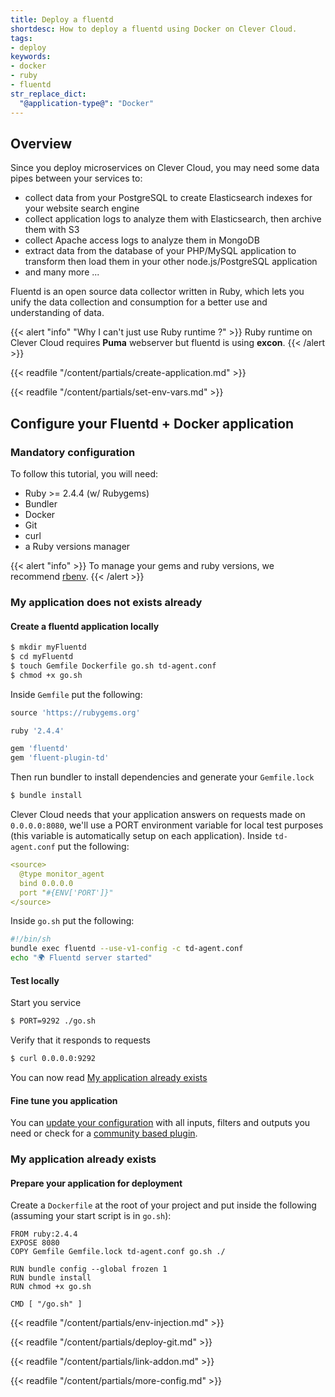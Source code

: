 ```yaml
---
title: Deploy a fluentd
shortdesc: How to deploy a fluentd using Docker on Clever Cloud.
tags:
- deploy
keywords:
- docker
- ruby
- fluentd
str_replace_dict:
  "@application-type@": "Docker"
---
```


## Overview

Since you deploy microservices on Clever Cloud, you may need some data pipes between your services to:

* collect data from your PostgreSQL to create Elasticsearch indexes for your website search engine
* collect application logs to analyze them with Elasticsearch, then archive them with S3
* collect Apache access logs to analyze them in MongoDB
* extract data from the database of your PHP/MySQL application to transform then load them in your other node.js/PostgreSQL application
* and many more ...

Fluentd is an open source data collector written in Ruby, which lets you unify the data collection and consumption for a better use and understanding of data.

{{< alert "info" "Why I can't just use Ruby runtime ?" >}}
  Ruby runtime on Clever Cloud requires **Puma** webserver but fluentd is using **excon**.
{{< /alert >}}

{{< readfile "/content/partials/create-application.md" >}}

{{< readfile "/content/partials/set-env-vars.md" >}}

## Configure your Fluentd + Docker application
### Mandatory configuration

To follow this tutorial, you will need:

* Ruby >= 2.4.4 (w/ Rubygems)
* Bundler
* Docker
* Git
* curl
* a Ruby versions manager

{{< alert "info" >}}
To manage your gems and ruby versions, we recommend <a href="https://GitHub.com/sstephenson/rbenv">rbenv</a>.
{{< /alert >}}

### My application does not exists already
#### Create a fluentd application locally

```bash
$ mkdir myFluentd
$ cd myFluentd
$ touch Gemfile Dockerfile go.sh td-agent.conf
$ chmod +x go.sh
```

Inside `Gemfile` put the following:

```ruby
source 'https://rubygems.org'

ruby '2.4.4'

gem 'fluentd'
gem 'fluent-plugin-td'
```

Then run bundler to install dependencies and generate your `Gemfile.lock`

```bash
$ bundle install
```

Clever Cloud needs that your application answers on requests made on `0.0.0.0:8080`, we'll use a PORT environment variable for local test purposes (this variable is automatically setup on each application).
Inside `td-agent.conf` put the following:

```yaml
<source>
  @type monitor_agent
  bind 0.0.0.0
  port "#{ENV['PORT']}"
</source>
```

Inside `go.sh` put the following:

```bash
#!/bin/sh
bundle exec fluentd --use-v1-config -c td-agent.conf
echo "🌍 Fluentd server started"
```

#### Test locally

Start you service

```bash
$ PORT=9292 ./go.sh
```

Verify that it responds to requests

```bash
$ curl 0.0.0.0:9292
```
You can now read [My application already exists](#my-application-already-exists)

#### Fine tune you application
You can [update your configuration](https://docs.fluentd.org/v1.0/articles/config-file) with all inputs, filters and outputs you need or check for a [community based plugin](https://www.fluentd.org/plugins).

### My application already exists
#### Prepare your application for deployment

Create a `Dockerfile` at the root of your project and put inside the following (assuming your start script is in `go.sh`):

```docker
FROM ruby:2.4.4
EXPOSE 8080
COPY Gemfile Gemfile.lock td-agent.conf go.sh ./

RUN bundle config --global frozen 1
RUN bundle install
RUN chmod +x go.sh

CMD [ "/go.sh" ]
```

{{< readfile "/content/partials/env-injection.md" >}}

{{< readfile "/content/partials/deploy-git.md" >}}

{{< readfile "/content/partials/link-addon.md" >}}

{{< readfile "/content/partials/more-config.md" >}}


